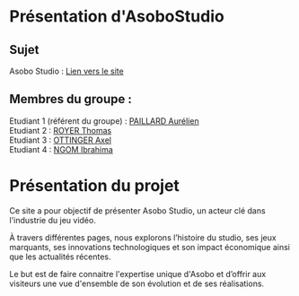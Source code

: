 # Présentation d'AsoboStudio   

## Sujet    

Asobo Studio : [Lien vers le site](https://aurelienp29.github.io/SAE1_AsoboStudio/index.html)

## Membres du groupe :

Etudiant 1 (référent du groupe) :  [PAILLARD Aurélien](mailto:aurelien.paillard@edu.univ-fcomte.fr?subject=SAE_1_05_06)  
Etudiant 2 : [ROYER Thomas](mailto:thomas.royer@edu.univ-fcomte.fr?subject=SAE_1_05_06)   
Etudiant 3 : [OTTINGER Axel](mailto:axel.ottinger@edu.univ-fcomte.fr?subject=SAE_1_05_06)  
Etudiant 4 : [NGOM Ibrahima](mailto:ibrahima.ngom@edu.univ-fcomte.fr?subject=SAE_1_05_06)  

# Présentation du projet

Ce site a pour objectif de présenter Asobo Studio, un acteur clé dans l'industrie du jeu vidéo.

À travers différentes pages, nous explorons l’histoire du studio, ses jeux marquants, ses innovations technologiques et son impact économique ainsi que les actualités récentes. 

Le but est de faire connaitre l'expertise unique d'Asobo et d’offrir aux visiteurs une vue d'ensemble de son évolution et de ses réalisations.
